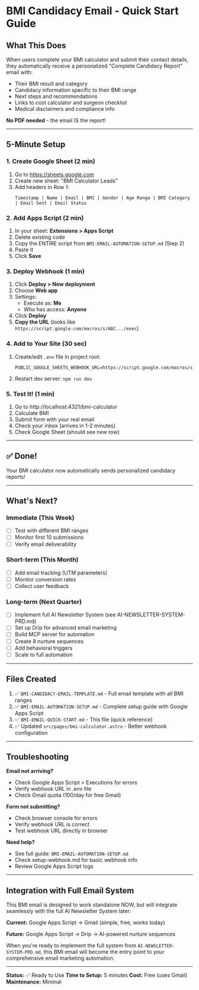 # BMI Candidacy Email - Quick Start Guide

## What This Does

When users complete your BMI calculator and submit their contact details, they automatically receive a personalized "Complete Candidacy Report" email with:

- Their BMI result and category
- Candidacy information specific to their BMI range
- Next steps and recommendations
- Links to cost calculator and surgeon checklist
- Medical disclaimers and compliance info

**No PDF needed** - the email IS the report!

---

## 5-Minute Setup

### 1. Create Google Sheet (2 min)

1. Go to https://sheets.google.com
2. Create new sheet: "BMI Calculator Leads"
3. Add headers in Row 1:
   ```
   Timestamp | Name | Email | BMI | Gender | Age Range | BMI Category | Email Sent | Email Status
   ```

### 2. Add Apps Script (2 min)

1. In your sheet: **Extensions > Apps Script**
2. Delete existing code
3. Copy the ENTIRE script from `BMI-EMAIL-AUTOMATION-SETUP.md` (Step 2)
4. Paste it
5. Click **Save**

### 3. Deploy Webhook (1 min)

1. Click **Deploy > New deployment**
2. Choose **Web app**
3. Settings:
   - Execute as: **Me**
   - Who has access: **Anyone**
4. Click **Deploy**
5. **Copy the URL** (looks like `https://script.google.com/macros/s/ABC.../exec`)

### 4. Add to Your Site (30 sec)

1. Create/edit `.env` file in project root:
   ```
   PUBLIC_GOOGLE_SHEETS_WEBHOOK_URL=https://script.google.com/macros/s/YOUR_URL_HERE/exec
   ```
2. Restart dev server: `npm run dev`

### 5. Test It! (1 min)

1. Go to http://localhost:4321/bmi-calculator
2. Calculate BMI
3. Submit form with your real email
4. Check your inbox (arrives in 1-2 minutes)
5. Check Google Sheet (should see new row)

---

## ✅ Done!

Your BMI calculator now automatically sends personalized candidacy reports!

---

## What's Next?

### Immediate (This Week)
- [ ] Test with different BMI ranges
- [ ] Monitor first 10 submissions
- [ ] Verify email deliverability

### Short-term (This Month)
- [ ] Add email tracking (UTM parameters)
- [ ] Monitor conversion rates
- [ ] Collect user feedback

### Long-term (Next Quarter)
- [ ] Implement full AI Newsletter System (see AI-NEWSLETTER-SYSTEM-PRD.md)
- [ ] Set up Drip for advanced email marketing
- [ ] Build MCP server for automation
- [ ] Create 8 nurture sequences
- [ ] Add behavioral triggers
- [ ] Scale to full automation

---

## Files Created

1. ✅ `BMI-CANDIDACY-EMAIL-TEMPLATE.md` - Full email template with all BMI ranges
2. ✅ `BMI-EMAIL-AUTOMATION-SETUP.md` - Complete setup guide with Google Apps Script
3. ✅ `BMI-EMAIL-QUICK-START.md` - This file (quick reference)
4. ✅ Updated `src/pages/bmi-calculator.astro` - Better webhook configuration

---

## Troubleshooting

**Email not arriving?**
- Check Google Apps Script > Executions for errors
- Verify webhook URL in .env file
- Check Gmail quota (100/day for free Gmail)

**Form not submitting?**
- Check browser console for errors
- Verify webhook URL is correct
- Test webhook URL directly in browser

**Need help?**
- See full guide: `BMI-EMAIL-AUTOMATION-SETUP.md`
- Check setup-webhook.md for basic webhook info
- Review Google Apps Script logs

---

## Integration with Full Email System

This BMI email is designed to work standalone NOW, but will integrate seamlessly with the full AI Newsletter System later:

**Current:** Google Apps Script → Gmail (simple, free, works today)

**Future:** Google Apps Script → Drip → AI-powered nurture sequences

When you're ready to implement the full system from `AI-NEWSLETTER-SYSTEM-PRD.md`, this BMI email will become the entry point to your comprehensive email marketing automation.

---

**Status:** ✅ Ready to Use
**Time to Setup:** 5 minutes
**Cost:** Free (uses Gmail)
**Maintenance:** Minimal


